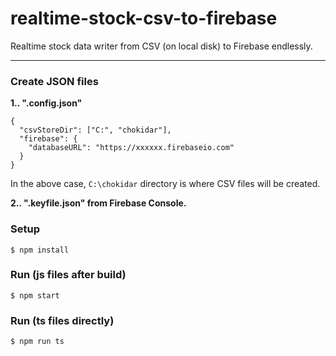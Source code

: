# realtime-stock-csv-to-firebase
Realtime stock data writer from CSV (on local disk) to Firebase endlessly.

---

### Create JSON files

**1.. ".config.json"**
```
{
  "csvStoreDir": ["C:", "chokidar"],
  "firebase": {
    "databaseURL": "https://xxxxxx.firebaseio.com"
  }
}
```
In the above case, `C:\chokidar` directory is where CSV files will be created. 

**2.. ".keyfile.json" from Firebase Console.**

### Setup
```
$ npm install
```

### Run (js files after build)
```
$ npm start
```

### Run (ts files directly)
```
$ npm run ts
```
